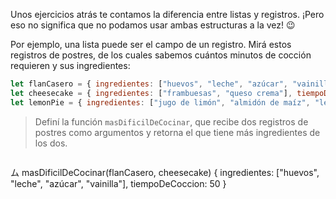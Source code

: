 Unos ejercicios atrás te contamos la diferencia entre listas y registros. ¡Pero eso no significa que no podamos usar ambas estructuras a la vez! :wink:

Por ejemplo, una lista puede ser el campo de un registro. Mirá estos registros de postres, de los cuales sabemos cuántos minutos de cocción requieren y sus ingredientes:

```javascript
let flanCasero = { ingredientes: ["huevos", "leche", "azúcar", "vainilla"], tiempoDeCoccion: 50 }
let cheesecake = { ingredientes: ["frambuesas", "queso crema"], tiempoDeCoccion: 80 }
let lemonPie = { ingredientes: ["jugo de limón", "almidón de maíz", "leche", "huevos"], tiempoDeCoccion: 65 }
```

> Definí la función `masDificilDeCocinar`, que recibe dos registros de postres como argumentos y retorna el que tiene más ingredientes de los dos.

> ```javascript
ム masDificilDeCocinar(flanCasero, cheesecake)
{ ingredientes: ["huevos", "leche", "azúcar", "vainilla"], tiempoDeCoccion: 50 }
```
